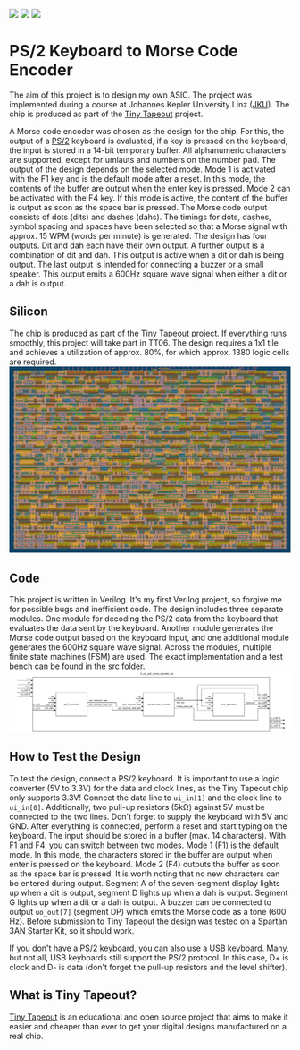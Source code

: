 ![](../../workflows/gds/badge.svg) ![](../../workflows/docs/badge.svg) ![](../../workflows/test/badge.svg)

# PS/2 Keyboard to Morse Code Encoder
The aim of this project is to design my own ASIC.
The project was implemented during a course at Johannes Kepler University Linz ([JKU](https://www.jku.at/)).
The chip is produced as part of the [Tiny Tapeout](https://tinytapeout.com) project.

A Morse code encoder was chosen as the design for the chip. For this, the output of a [PS/2](https://en.wikipedia.org/wiki/PS/2_port) keyboard is evaluated,
if a key is pressed on the keyboard, the input is stored in a 14-bit temporary buffer.
All alphanumeric characters are supported, except for umlauts and numbers on the number pad.
The output of the design depends on the selected mode.
Mode 1 is activated with the F1 key and is the default mode after a reset.
In this mode, the contents of the buffer are output when the enter key is pressed.
Mode 2 can be activated with the F4 key. If this mode is active, the content of the buffer is output as soon as the space bar is pressed.
The Morse code output consists of dots (dits) and dashes (dahs).
The timings for dots, dashes, symbol spacing and spaces have been selected so that a Morse signal with approx. 15 WPM (words per minute) is generated.
The design has four outputs. Dit and dah each have their own output.
A further output is a combination of dit and dah. This output is active when a dit or dah is being output.
The last output is intended for connecting a buzzer or a small speaker. This output emits a 600Hz square wave signal when either a dit or a dah is output.

## Silicon
The chip is produced as part of the Tiny Tapeout project. If everything runs smoothly, this project will take part in TT06.
The design requires a 1x1 tile and achieves a utilization of approx. 80%, for which approx. 1380 logic cells are required.
![GDS render](pictures/gds_render.png)

## Code
This project is written in Verilog. It's my first Verilog project, so forgive me for possible bugs and inefficient code.
The design includes three separate modules.
One module for decoding the PS/2 data from the keyboard that evaluates the data sent by the keyboard.
Another module generates the Morse code output based on the keyboard input, and one additional module generates the 600Hz square wave signal.
Across the modules, multiple finite state machines (FSM) are used.
The exact implementation and a test bench can be found in the src folder.
![Verilog project block diagram](pictures/verilog_block.png)


## How to Test the Design
To test the design, connect a PS/2 keyboard.
It is important to use a logic converter (5V to 3.3V) for the data and clock lines, as the Tiny Tapeout chip only supports 3.3V!
Connect the data line to `ui_in[1]` and the clock line to `ui_in[0]`.
Additionally, two pull-up resistors (5kΩ) against 5V must be connected to the two lines.
Don't forget to supply the keyboard with 5V and GND. After everything is connected, perform a reset and start typing on the keyboard.
The input should be stored in a buffer (max. 14 characters). With F1 and F4, you can switch between two modes.
Mode 1 (F1) is the default mode. In this mode, the characters stored in the buffer are output when enter is pressed on the keyboard.
Mode 2 (F4) outputs the buffer as soon as the space bar is pressed.
It is worth noting that no new characters can be entered during output.
Segment A of the seven-segment display lights up when a dit is output, segment D lights up when a dah is output.
Segment G lights up when a dit or a dah is output. A buzzer can be connected to output `uo_out[7]` (segment DP) which emits the Morse code as a tone (600 Hz).
Before submission to Tiny Tapeout the design was tested on a Spartan 3AN Starter Kit, so it should work.


If you don't have a PS/2 keyboard, you can also use a USB keyboard. Many, but not all, USB keyboards still support the PS/2 protocol.
In this case, D+ is clock and D- is data (don't forget the pull-up resistors and the level shifter).


## What is Tiny Tapeout?
[Tiny Tapeout](https://tinytapeout.com) is an educational and open source project that aims to make it easier and cheaper than ever to get your digital designs manufactured on a real chip.
